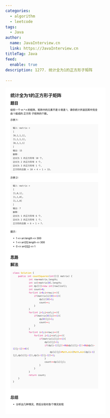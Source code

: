 ```yaml
---
categories:
  - algorithm
  - leetcode
tags:
  - Java
author: 
  name: JavaInterview.cn
  link: https://JavaInterview.cn
titleTag: Java
feed:
  enable: true
description: 1277. 统计全为1的正方形子矩阵

---
```

![img_3.png](img_3.png)